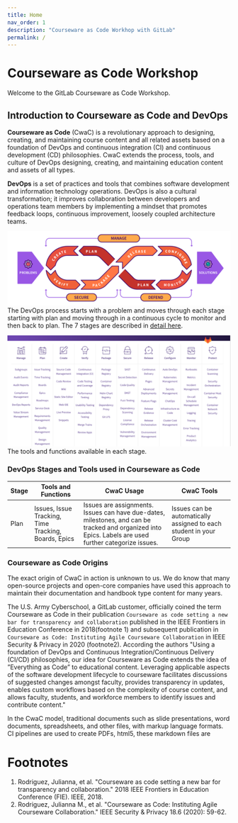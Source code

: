 ```yaml
---
title: Home
nav_order: 1
description: "Courseware as Code Workhop with GitLab"
permalink: /
---
```


# Courseware as Code Workshop

Welcome to the GitLab Courseware as Code Workshop.


## Introduction to Courseware as Code and DevOps

**Courseware as Code** (CwaC) is a revolutionary approach to designing, creating, and maintaining course content and all related assets based on a foundation of DevOps and continuous integration (CI) and continuous development (CD) philosophies. CwaC extends the process, tools, and culture of DevOps designing, creating, and maintaining education content and assets of all types.

**DevOps** is a set of practices and tools that combines software development and information technology operations. DevOps is also a cultural transformation; it improves collaboration between developers and operations team members by implementing a mindset that promotes feedback loops, continuous improvement, loosely coupled architecture teams.  

![devops_process](attached_files/images/devops_process.png)
The DevOps process starts with a problem and moves through each stage starting with plan and moving through in a continuous cycle to monitor and then back to plan. The 7 stages are described in [detail here](https://about.gitlab.com/stages-devops-lifecycle/).

![stages](attached_files/images/stages.png)
The tools and functions available in each stage.

### DevOps Stages and Tools used in Courseware as Code
| Stage| Tools and Functions | CwaC Usage | CwaC Tools |
|------|---------------------|------------|------------|
| Plan| Issues, Issue Tracking, Time Tracking, Boards, Epics| Issues are assignments. Issues can have due-dates, milestones, and can be tracked and organized into Epics. Labels are used further categorize issues.|Issues can be automatically assigned to each student in your Group |



### Courseware as Code Origins

The exact origin of CwaC in action is unknown to us. We do know that many open-source projects and open-core companies have used this approach to maintain their documentation and handbook type content for many years.

The U.S. Army Cyberschool, a GitLab customer, officially coined the term Courseware as Code in their publication `Courseware as code setting a new bar for transparency and collaboration` published in the IEEE Frontiers in Education Conference in 2018(footnote 1) and subsequent publication in `Courseware as Code: Instituting Agile Courseware Collaboration` in IEEE Security & Privacy in 2020 (footnote2). According the authors "Using a foundation of DevOps and Continuous Integration/Continuous Delivery (CI/CD) philosophies, our idea for Courseware as Code extends the idea of ”Everything as Code” to educational content. Leveraging applicable aspects of the software development lifecycle to courseware facilitates discussions of suggested changes amongst faculty, provides transparency in updates, enables custom workflows based on the complexity of course content, and allows faculty, students, and workforce members to identify issues and contribute content."

In the CwaC model, traditional documents such as slide presentations, word documents, spreadsheets, and other files, with markup language formats. CI pipelines are used to create PDFs, html5, these markdown files are






# Footnotes
1. Rodriguez, Julianna, et al. "Courseware as code setting a new bar for transparency and collaboration." 2018 IEEE Frontiers in Education Conference (FIE). IEEE, 2018.
2. Rodriguez, Julianna M., et al. "Courseware as Code: Instituting Agile Courseware Collaboration." IEEE Security & Privacy 18.6 (2020): 59-62.
